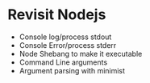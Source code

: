 # Revisit Nodejs

- Console log/process stdout
- Console Error/process stderr
- Node Shebang to make it executable
- Command Line arguments
- Argument parsing with minimist
